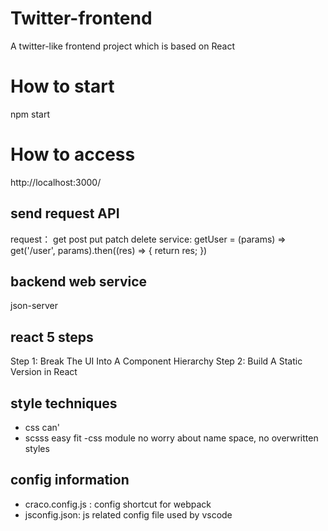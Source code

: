 # Twitter-frontend
A twitter-like frontend project which is based on React

# How to start
npm start

# How to access
http://localhost:3000/

## send request API
request： get post put patch delete
service: getUser = (params) => get('/user', params).then((res) => {
  return res;
})

## backend web service
json-server


## react 5 steps
Step 1: Break The UI Into A Component Hierarchy
Step 2: Build A Static Version in React


## style techniques
- css can'
- scsss easy fit
-css module no worry about name space, no overwritten styles

## config information
- craco.config.js : config shortcut for webpack
- jsconfig.json: js related config file used by vscode